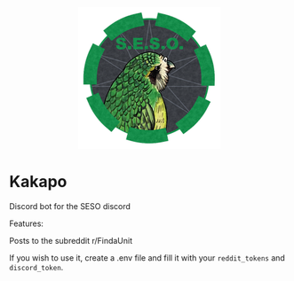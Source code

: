 
<p align="center">
    <img src = "readme-media/logo.png">
</p>

# Kakapo
Discord bot for the SESO discord

Features:

  Posts to the subreddit r/FindaUnit

If you wish to use it, create a .env file and fill it with your `reddit_tokens` and `discord_token`.
